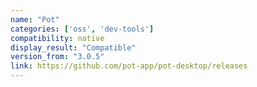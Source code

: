 ```yaml
---
name: "Pot"
categories: ['oss', 'dev-tools']
compatibility: native
display_result: "Compatible"
version_from: "3.0.5"
link: https://github.com/pot-app/pot-desktop/releases
---
```

